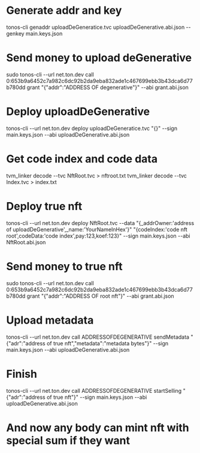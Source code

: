# Generate addr and key
tonos-cli genaddr uploadDeGeneratice.tvc uploadDeGenerative.abi.json --genkey main.keys.json

# Send money to upload deGenerative 
sudo tonos-cli --url net.ton.dev call 0:653b9a6452c7a982c6dc92b2da9eba832ade1c467699ebb3b43dca6d77b780dd grant "{\"addr\":\"ADDRESS OF degenerative\"}" --abi grant.abi.json

# Deploy uploadDeGenerative
tonos-cli --url net.ton.dev deploy uploadDeGeneratice.tvc "{}" --sign main.keys.json --abi uploadDeGenerative.abi.json

# Get code index and code data 
tvm_linker decode --tvc NftRoot.tvc  > nftroot.txt
tvm_linker decode --tvc Index.tvc > index.txt


# Deploy true nft 
tonos-cli --url net.ton.dev deploy NftRoot.tvc --data "{_addrOwner:'address of uploadDeGenerative',_name:'YourNameInHex'}" "{codeIndex:'code nft root',codeData:'code index',pay:123,koef:123}" --sign main.keys.json --abi NftRoot.abi.json

# Send money to true nft  
sudo tonos-cli --url net.ton.dev call 0:653b9a6452c7a982c6dc92b2da9eba832ade1c467699ebb3b43dca6d77b780dd grant "{\"addr\":\"ADDRESS OF root nft\"}" --abi grant.abi.json

# Upload metadata 
tonos-cli --url net.ton.dev call ADDRESSOFDEGENERATIVE sendMetadata "{\"adr\":\"address of true nft\",\"metadata\":\"metadata bytes\"}" --sign main.keys.json --abi uploadDeGenerative.abi.json

# Finish 
tonos-cli --url net.ton.dev call ADDRESSOFDEGENERATIVE startSelling "{\"adr\":\"address of true nft\"}" --sign main.keys.json --abi uploadDeGenerative.abi.json

# And now any body can mint nft with special sum if they want